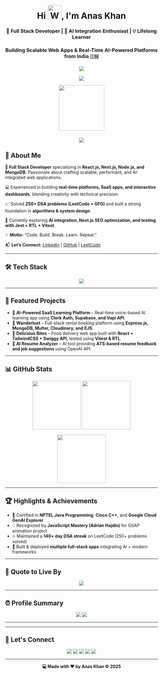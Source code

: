 <!-- =============================== -->
<!-- 👋 Intro Heading with Titles -->
<!-- =============================== -->

<h1 align="center">Hi <img src="https://raw.githubusercontent.com/nixin72/nixin72/master/wave.gif" 
alt="Waving hand animated gif" height="45" width="45"/>, I'm Anas Khan</h1>

<h3 align="center">🚀 Full Stack Developer | 🤖 AI Integration Enthusiast | 💡 Lifelong Learner</h3>
<h3 align="center">Building Scalable Web Apps & Real-Time AI-Powered Platforms from India 🇮🇳</h3>

<!-- ✨ Divider -->
<h3 align="center">
  <img src="https://raw.githubusercontent.com/andreasbm/readme/master/assets/lines/colored.png">
</h3>

<!-- =============================== -->
<!-- 🖊️ Typing Animation Effect -->
<!-- =============================== -->

<p align="center">
  <img src="https://readme-typing-svg.herokuapp.com/?lines=Full%20Stack%20Web%20Developer;React%20%7C%20Next.js%20%7C%20Node.js%20%7C%20MongoDB;AI%20Integration%20Enthusiast;Building%20Scalable%20Web%20Apps;Let’s%20Create%20Something%20Great!&font=Pacifico&center=true&width=700&height=60&color=58a6ff&vCenter=true&size=35" />
</p>

<!-- =============================== -->
<!-- 👁️ GitHub Profile View Counter -->
<!-- =============================== -->
<p align="center">
  <img width="150px" src="https://komarev.com/ghpvc/?username=Anas2604-web&style=flat-square&color=22CCB2" />
</p>

<!-- ✨ Divider -->
<h3 align="center">
  <img src="https://raw.githubusercontent.com/andreasbm/readme/master/assets/lines/colored.png">
</h3>

<!-- =============================== -->
<!-- 🙋‍♂️ About Section -->
<!-- =============================== -->

## 🚀 About Me  

🎯 **Full Stack Developer** specializing in **React.js, Next.js, Node.js, and MongoDB**. Passionate about crafting scalable, performant, and AI-integrated web applications.  

💻 Experienced in building **real-time platforms, SaaS apps, and interactive dashboards**, blending creativity with technical precision.  

📈 Solved **250+ DSA problems (LeetCode + GFG)** and built a strong foundation in **algorithms & system design**.  

🌱 Currently exploring **AI integration, Next.js SEO optimization, and testing with Jest + RTL + Vitest**.  

✨ **Motto:** “Code. Build. Break. Learn. Repeat.”  

📬 **Let’s Connect:** [LinkedIn](https://www.linkedin.com/in/anas-khan-47485224a) | [GitHub](https://github.com/Anas2604-web) | [LeetCode](https://leetcode.com/)  

---

<!-- =============================== -->
<!-- 🛠️ Tech Stack -->
<!-- =============================== -->

## 🛠️ Tech Stack  

<p align="center">
  <img src="https://skillicons.dev/icons?i=java,js,ts,react,nextjs,tailwind,nodejs,express,mongodb,firebase,postgres,supabase,git,github,vscode" />
</p>

---

<!-- =============================== -->
<!-- 🚀 Featured Projects -->
<!-- =============================== -->

## 🚀 Featured Projects  

- 🧠 **AI-Powered SaaS Learning Platform** – Real-time voice-based AI learning app using **Clerk Auth, Supabase, and Vapi API**.  
- 🏡 **Wanderlust** – Full-stack rental booking platform using **Express.js, MongoDB, Multer, Cloudinary, and EJS**.  
- 🍔 **Delicious Bites** – Food delivery web app built with **React + TailwindCSS + Swiggy API**, tested using **Vitest & RTL**.  
- 📄 **AI Resume Analyzer** – AI tool providing **ATS-based resume feedback and job suggestions** using OpenAI API.  

---

<!-- =============================== -->
<!-- 📊 GitHub Stats -->
<!-- =============================== -->

## 📊 GitHub Stats  

<p align="center">
  <img src="https://github-readme-stats.vercel.app/api?username=Anas2604-web&show_icons=true&theme=tokyonight" height="160"/>
  <img src="https://github-readme-streak-stats.herokuapp.com/?user=Anas2604-web&theme=tokyonight" height="160"/>
</p>  

<p align="center">
  <img src="https://github-readme-stats.vercel.app/api/top-langs/?username=Anas2604-web&layout=compact&theme=tokyonight" height="160" />
</p>

---

<!-- =============================== -->
<!-- 🏆 Achievements -->
<!-- =============================== -->

## 🏆 Highlights & Achievements  

- 🥇 Certified in **NPTEL Java Programming**, **Cisco C++**, and **Google Cloud GenAI Explorer**  
- 💡 Recognized by **JavaScript Mastery (Adrian Hajdin)** for GSAP animation project  
- 🔥 Maintained a **140+ day DSA streak** on LeetCode (250+ problems solved)  
- 🚀 Built & deployed **multiple full-stack apps** integrating AI + modern frameworks  

---

<!-- =============================== -->
<!-- 🧠 Quote Section -->
<!-- =============================== -->

## 🧠 Quote to Live By  

<p align="center">
  <img src="https://quotes-github-readme.vercel.app/api?type=horizontal&theme=radical" />
</p>

---

<!-- =============================== -->
<!-- 🗂️ Profile Summary & Productive Time -->
<!-- =============================== -->

## ⏰ Profile Summary  

<p align="center">
  <img src="http://github-profile-summary-cards.vercel.app/api/cards/productive-time?username=Anas2604-web&theme=tokyonight&utcOffset=5.5" />
  <img src="https://github-profile-summary-cards.vercel.app/api/cards/profile-details?username=Anas2604-web&theme=2077" />
</p>

---

---

<!-- =============================== -->
<!-- 🔗 Connect Links -->
<!-- =============================== -->

## 🔗 Let's Connect  

<p align="center">
  <a href="https://www.linkedin.com/in/anas-khan-47485224a" target="_blank"><img src="https://img.shields.io/badge/LinkedIn-0A66C2?style=for-the-badge&logo=linkedin&logoColor=white" /></a>
  <a href="mailto:annaasskhan6@gmail.com" target="_blank"><img src="https://img.shields.io/badge/Gmail-D14836?style=for-the-badge&logo=gmail&logoColor=white" /></a>
  <a href="https://github.com/Anas2604-web" target="_blank"><img src="https://img.shields.io/badge/GitHub-181717?style=for-the-badge&logo=github&logoColor=white" /></a>
  <a href="https://leetcode.com/" target="_blank"><img src="https://img.shields.io/badge/LeetCode-FFA116?style=for-the-badge&logo=leetcode&logoColor=black" /></a>
  <a href="https://anas-portfolio.vercel.app" target="_blank"><img src="https://img.shields.io/badge/Portfolio-58A6FF?style=for-the-badge&logo=vercel&logoColor=white" /></a>
</p>

---

<div align="center">
  <b>💻 Made with ❤️ by Anas Khan © 2025</b>
</div>

